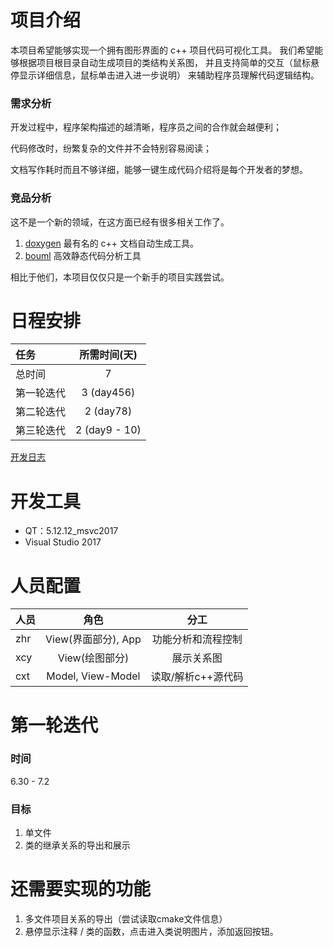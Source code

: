 # 项目介绍

本项目希望能够实现一个拥有图形界面的 c++ 项目代码可视化工具。
我们希望能够根据项目根目录自动生成项目的类结构关系图，
并且支持简单的交互（鼠标悬停显示详细信息，鼠标单击进入进一步说明）
来辅助程序员理解代码逻辑结构。

### 需求分析
开发过程中，程序架构描述的越清晰，程序员之间的合作就会越便利；

代码修改时，纷繁复杂的文件并不会特别容易阅读；

文档写作耗时而且不够详细，能够一键生成代码介绍将是每个开发者的梦想。

### 竞品分析
这不是一个新的领域，在这方面已经有很多相关工作了。
1. [doxygen](https://github.com/doxygen/doxygen) 最有名的 c++ 文档自动生成工具。
2. [bouml](https://www.bouml.fr/) 高效静态代码分析工具

相比于他们，本项目仅仅只是一个新手的项目实践尝试。

# 日程安排

| 任务        | 所需时间(天)     |
|:------------|:---------------:|
| 总时间       |   7             |
| 第一轮迭代   |   3 (day456)    |
| 第二轮迭代   |   2 (day78)     |
| 第三轮迭代   |   2 (day9 - 10) |

[开发日志](https://github.com/lzcxt/my-cpp-doc/wiki/开发日志)

# 开发工具

* QT：5.12.12_msvc2017
* Visual Studio 2017

# 人员配置

| 人员 |   角色       |       分工             |
|:-----|:-----------:|:----------------------:|
| zhr  | View(界面部分), App |   功能分析和流程控制     |
| xcy  | View(绘图部分) |   展示关系图             |
| cxt  | Model, View-Model  |   读取/解析c++源代码      |

# 第一轮迭代
### 时间
6.30 - 7.2
### 目标
1. 单文件
2. 类的继承关系的导出和展示

# 还需要实现的功能
1. 多文件项目关系的导出（尝试读取cmake文件信息）
2. 悬停显示注释 / 类的函数，点击进入类说明图片，添加返回按钮。
